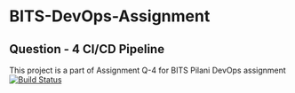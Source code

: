 # BITS-DevOps-Assignment

## Question - 4 CI/CD Pipeline
This project is a part of Assignment Q-4 for BITS Pilani DevOps assignment
[![Build Status](https://travis-ci.com/censorthecarnage/cicd-applied-to-spring-boot-java-app.svg)](https://travis-ci.com/censorthecarnage/BITS-DevOps-Assignment)
